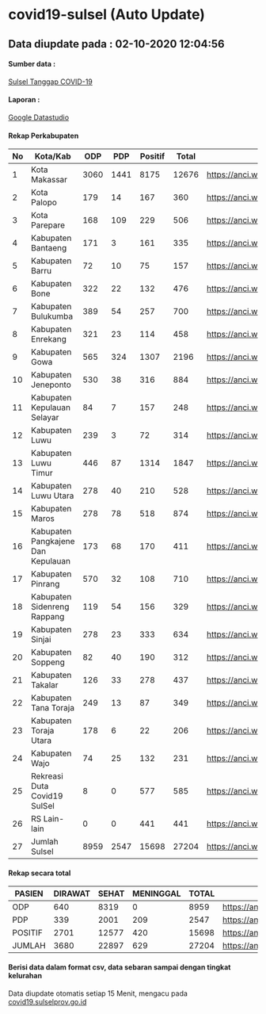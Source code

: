 
# covid19-sulsel (Auto Update)

## Data diupdate pada : 02-10-2020 12:04:56

#### Sumber data :
[Sulsel Tanggap COVID-19](https://covid19.sulselprov.go.id)

#### Laporan :
[Google Datastudio](https://datastudio.google.com/s/jythWGc1j4w)

#### Rekap Perkabupaten 
|No|Kota/Kab|ODP|PDP|Positif|Total|Link|
| --- | --- | --- | --- | --- | --- | --- |
|1|Kota Makassar|3060|1441|8175|12676|https://anci.web.id/cor/kota_makassar|
|2|Kota Palopo|179|14|167|360|https://anci.web.id/cor/kota_palopo|
|3|Kota Parepare|168|109|229|506|https://anci.web.id/cor/kota_parepare|
|4|Kabupaten Bantaeng|171|3|161|335|https://anci.web.id/cor/kabupaten_bantaeng|
|5|Kabupaten Barru|72|10|75|157|https://anci.web.id/cor/kabupaten_barru|
|6|Kabupaten Bone|322|22|132|476|https://anci.web.id/cor/kabupaten_bone|
|7|Kabupaten Bulukumba|389|54|257|700|https://anci.web.id/cor/kabupaten_bulukumba|
|8|Kabupaten Enrekang|321|23|114|458|https://anci.web.id/cor/kabupaten_enrekang|
|9|Kabupaten Gowa|565|324|1307|2196|https://anci.web.id/cor/kabupaten_gowa|
|10|Kabupaten Jeneponto|530|38|316|884|https://anci.web.id/cor/kabupaten_jeneponto|
|11|Kabupaten Kepulauan Selayar|84|7|157|248|https://anci.web.id/cor/kabupaten_kepulauan_selayar|
|12|Kabupaten Luwu|239|3|72|314|https://anci.web.id/cor/kabupaten_luwu|
|13|Kabupaten Luwu Timur|446|87|1314|1847|https://anci.web.id/cor/kabupaten_luwu_timur|
|14|Kabupaten Luwu Utara|278|40|210|528|https://anci.web.id/cor/kabupaten_luwu_utara|
|15|Kabupaten Maros|278|78|518|874|https://anci.web.id/cor/kabupaten_maros|
|16|Kabupaten Pangkajene Dan Kepulauan|173|68|170|411|https://anci.web.id/cor/kabupaten_pangkajene_dan_kepulauan|
|17|Kabupaten Pinrang|570|32|108|710|https://anci.web.id/cor/kabupaten_pinrang|
|18|Kabupaten Sidenreng Rappang|119|54|156|329|https://anci.web.id/cor/kabupaten_sidenreng_rappang|
|19|Kabupaten Sinjai|278|23|333|634|https://anci.web.id/cor/kabupaten_sinjai|
|20|Kabupaten Soppeng|82|40|190|312|https://anci.web.id/cor/kabupaten_soppeng|
|21|Kabupaten Takalar|126|33|278|437|https://anci.web.id/cor/kabupaten_takalar|
|22|Kabupaten Tana Toraja|249|13|87|349|https://anci.web.id/cor/kabupaten_tana_toraja|
|23|Kabupaten Toraja Utara|178|6|22|206|https://anci.web.id/cor/kabupaten_toraja_utara|
|24|Kabupaten Wajo|74|25|132|231|https://anci.web.id/cor/kabupaten_wajo|
|25|Rekreasi Duta Covid19 SulSel|8|0|577|585|https://anci.web.id/cor/rekreasi_duta_covid19_sulsel|
|26|RS Lain-lain|0|0|441|441|https://anci.web.id/cor/rs_lain-lain|
|27|Jumlah Sulsel|8959|2547|15698|27204|https://anci.web.id/cor/jumlah_sulsel|

#### Rekap secara total

| PASIEN | DIRAWAT | SEHAT | MENINGGAL | TOTAL | LINK |
| ---- | -------- | ---- | ---- |  ---- | ---- |
| ODP | 640 | 8319 | 0 | 8959 | https://anci.web.id/cor/odp_detail.html |
| PDP | 339 | 2001 | 209 | 2547 | https://anci.web.id/cor/pdp_detail.html |
| POSITIF | 2701 | 12577 | 420 | 15698 | https://anci.web.id/cor/positif_detail.html |
| JUMLAH | 3680 | 22897 | 629 | 27204 | https://anci.web.id/cor/jumlah_sulsel/ |

 
#### Berisi data dalam format csv, data sebaran sampai dengan tingkat kelurahan

Data diupdate otomatis setiap 15 Menit, mengacu pada [covid19.sulselprov.go.id](https://covid19.sulselprov.go.id)

